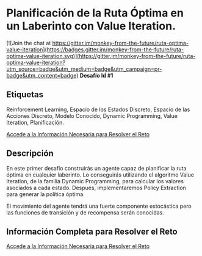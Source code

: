 # Planificación de la Ruta Óptima en un Laberinto con Value Iteration.

[![Join the chat at https://gitter.im/monkey-from-the-future/ruta-optima-value-iteration](https://badges.gitter.im/monkey-from-the-future/ruta-optima-value-iteration.svg)](https://gitter.im/monkey-from-the-future/ruta-optima-value-iteration?utm_source=badge&utm_medium=badge&utm_campaign=pr-badge&utm_content=badge)
**Desafío Id #1**
## Etiquetas
Reinforcement Learning, Espacio de los Estados Discreto, Espacio de las Acciones Discreto, Modelo Conocido, Dynamic Programming, Value Iteration, Planificación.

[Accede a la Información Necesaria para Resolver el Reto](https://monkeyfromthefuture.wordpress.com/planificacion-ruta-optima-laberinto-value-iteration/ "Descripción Completa del Reto")

## Descripción
En este primer desafío construirás un agente capaz de planificar la ruta óptima en cualquier laberinto. Lo conseguirás utilizando el algoritmo Value Iteration, de la familia Dynamic Programming, para calcular los valores asociados a cada estado. Después, implementaremos Policy Extraction para generar la política óptima.

El movimiento del agente tendrá una fuerte componente estocástica pero las funciones de transición y de recompensa serán conocidas.

## Información Completa para Resolver el Reto
[Accede a la Información Necesaria para Resolver el Reto](https://monkeyfromthefuture.wordpress.com/planificacion-ruta-optima-laberinto-value-iteration/ "Descripción Completa del Reto")
